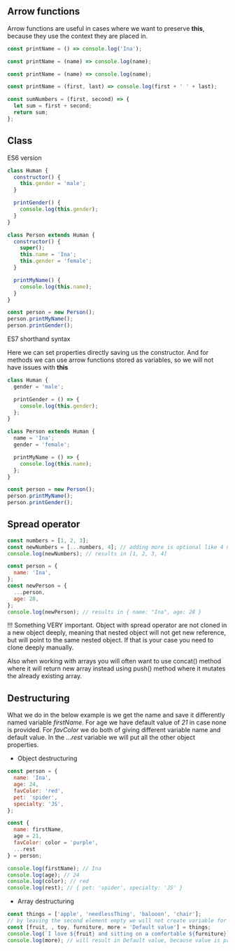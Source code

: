 ## Arrow functions

Arrow functions are useful in cases where we want to preserve **this**, because they use the context they are placed in.

```javascript
const printName = () => console.log('Ina');
```

```javascript
const printName = (name) => console.log(name);
```

```javascript
const printName = (name) => console.log(name);
```

```javascript
const printName = (first, last) => console.log(first + ' ' + last);
```

```javascript
const sumNumbers = (first, second) => {
  let sum = first + second;
  return sum;
};
```

## Class

ES6 version

```javascript
class Human {
  constructor() {
    this.gender = 'male';
  }

  printGender() {
    console.log(this.gender);
  }
}

class Person extends Human {
  constructor() {
    super();
    this.name = 'Ina';
    this.gender = 'female';
  }

  printMyName() {
    console.log(this.name);
  }
}

const person = new Person();
person.printMyName();
person.printGender();
```

ES7 shorthand syntax

Here we can set properties directly saving us the constructor. And for methods we can use arrow functions stored as variables, so we will not have issues with **this**

```javascript
class Human {
  gender = 'male';

  printGender = () => {
    console.log(this.gender);
  };
}

class Person extends Human {
  name = 'Ina';
  gender = 'female';

  printMyName = () => {
    console.log(this.name);
  };
}

const person = new Person();
person.printMyName();
person.printGender();
```

## Spread operator

```javascript
const numbers = [1, 2, 3];
const newNumbers = [...numbers, 4]; // adding more is optional like 4 number here
console.log(newNumbers); // results in [1, 2, 3, 4]
```

```javascript
const person = {
  name: 'Ina',
};
const newPerson = {
  ...person,
  age: 28,
};
console.log(newPerson); // results in { name: "Ina", age: 28 }
```

!!! Something VERY important. Object with spread operator are not cloned in a new object deeply, meaning that nested object will not get new reference, but will point to the same nested object. If that is your case you need to clone deeply manually.

Also when working with arrays you will often want to use concat() method where it will return new array instead using push() method where it mutates the already existing array.

## Destructuring

What we do in the below example is we get the name and save it differently named variable _firstName_. For age we have default value of _21_ in case none is provided. For _favColor_ we do both of giving different variable name and default value. In the _...rest_ variable we will put all the other object properties.

- Object destructuring

```javascript
const person = {
  name: 'Ina',
  age: 24,
  favColor: 'red',
  pet: 'spider',
  specialty: 'JS',
};

const {
  name: firstName,
  age = 21,
  favColor: color = 'purple',
  ...rest
} = person;

console.log(firstName); // Ina
console.log(age); // 24
console.log(color); // red
console.log(rest); // { pet: 'spider', specialty: 'JS' }
```

- Array destructuring

```javascript
const things = ['apple', 'needlessThing', 'balooon', 'chair'];
// by leaving the second element empty we will not create variable for it, because we don't want it
const [fruit, , toy, furniture, more = 'Default value'] = things;
console.log(`I love ${fruit} and sitting on a comfortable ${furniture}`);
console.log(more); // will result in Default value, because value is provided, but we have default
```

